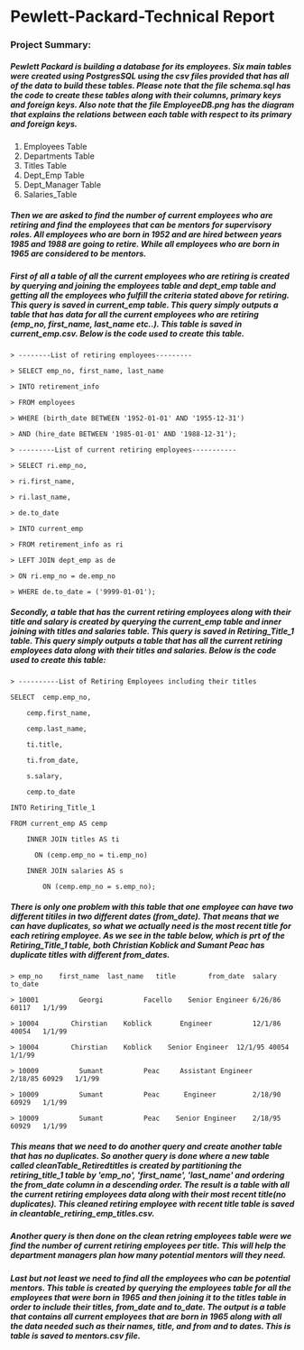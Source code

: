 # Pewlett-Packard-Technical Report
### Project Summary:
##### Pewlett Packard is building a database for its employees. Six main tables were created using PostgresSQL using the csv files provided that has all of the data to build these tables.  Please note that the file ***schema.sql*** has the code to create these tables along with their columns, primary keys and foreign keys.  Also note that the file ***EmployeeDB.png*** has the diagram that explains the relations between each table with respect to its primary and foreign keys.
 1. Employees Table
 2. Departments Table
 3. Titles Table
 4. Dept_Emp Table
 5. Dept_Manager Table
 6. Salaries_Table
 ##### Then we are asked to find the number of current employees who are retiring and find the employees that can be mentors for supervisory roles. All employees who are born in 1952 and are hired between years 1985 and 1988 are going to retire. While all employees who are born in 1965 are considered to be mentors. 
 
 ##### First of all a table of all the current employees who are retiring is created by querying and joining the employees table and dept_emp table  and getting all the employees who fulfill the criteria stated above for retiring. This query is saved in  ***current_emp*** table.  This query simply outputs a table that has data for all the current employees who are retiring (emp_no, first_name, last_name etc..). This table is saved in ***current_emp.csv***. Below is the code used to create this table.
 
	> --------List of retiring employees--------- 

	> SELECT emp_no, first_name, last_name

	> INTO retirement_info

	> FROM employees

	> WHERE (birth_date BETWEEN '1952-01-01' AND '1955-12-31')

	> AND (hire_date BETWEEN '1985-01-01' AND '1988-12-31');

	> ---------List of current retiring employees-----------

	> SELECT ri.emp_no,

	> ri.first_name,
	
	> ri.last_name,
	
	> de.to_date
	
	> INTO current_emp
	
	> FROM retirement_info as ri
	
	> LEFT JOIN dept_emp as de
	
	> ON ri.emp_no = de.emp_no
	
	> WHERE de.to_date = ('9999-01-01');
 
 ##### Secondly, a table that has the current retiring employees along with their title and salary is created by querying the current_emp table and inner joining with titles and salaries table. This query is saved in  ***Retiring_Title_1*** table.  This query simply outputs a table that has all the current retiring employees data along with their titles and salaries. Below is the code used to create this table:
 	> ----------List of Retiring Employees including their titles
	
	SELECT  cemp.emp_no,
	
        cemp.first_name,
	
        cemp.last_name,
	
        ti.title,
	
		ti.from_date,
		
		s.salary,
		
		cemp.to_date
		
	INTO Retiring_Title_1
	
	FROM current_emp AS cemp
	
    	INNER JOIN titles AS ti
	
      	  ON (cemp.emp_no = ti.emp_no)
	  
    	INNER JOIN salaries AS s
	
        	ON (cemp.emp_no = s.emp_no);

##### There is only one problem with this table that one employee can have two different titiles in two different dates (from_date).  That means that we can have duplicates, so what we actually need is the most recent title for each retiring employee.  As we see in the table below, which is prt of the Retiring_Title_1 table, both Christian Koblick and Sumant Peac has duplicate titles with different from_dates.

	> emp_no	first_name	last_name	title	     from_date	salary	to_date

	> 10001	         Georgi	         Facello    Senior Engineer	6/26/86	60117	1/1/99

	> 10004	       Chirstian	Koblick	      Engineer	        12/1/86	40054	1/1/99

	> 10004	       Chirstian	Koblick	   Senior Engineer	12/1/95	40054	1/1/99

	> 10009	         Sumant	         Peac	  Assistant Engineer	2/18/85	60929	1/1/99

	> 10009	         Sumant	         Peac	   Engineer	        2/18/90	60929	1/1/99

	> 10009	         Sumant	         Peac	 Senior Engineer	2/18/95	60929	1/1/99

##### This means that we need to do another query and create another table that has no duplicates.  So another query is done where a new table called ***cleanTable_Retiredtitles*** is created by partitioning the ***retiring_title_1*** table by 'emp_no', 'first_name', 'last_name' and ordering the from_date column in a descending order. The result is a table with all the current retiring employees data along with their most recent title(no duplicates). This cleaned retiring employee with recent title table is saved in ***cleantable_retiring_emp_titles.csv***. 
 
##### Another query is then done on the clean retring employees table were we find the number of current retiring employees per title.  This will help the department managers plan how many potential mentors will they need.
 
 ##### Last but not least we need to find all the employees who can be potential mentors.  This table is created by querying the employees table for all the employees that were born in 1965 and then joining it to the titles table in order to include their titles, from_date and to_date. The output is a table that contains all current employees that are born in 1965 along with all the data needed such as their names, title, and from and to dates. This is table is saved to ***mentors.csv*** file.
